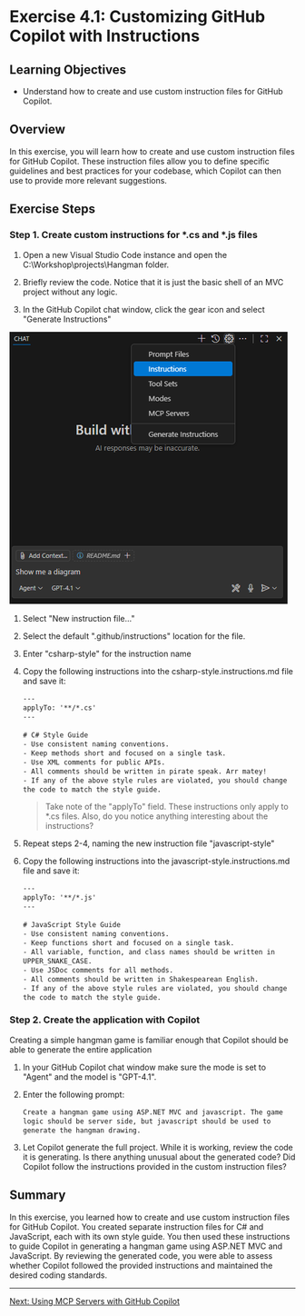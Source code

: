 # Exercise 4.1: Customizing GitHub Copilot with Instructions

## Learning Objectives

- Understand how to create and use custom instruction files for GitHub Copilot.

## Overview

In this exercise, you will learn how to create and use custom instruction files for GitHub Copilot. These instruction files allow you to define specific guidelines and best practices for your codebase, which Copilot can then use to provide more relevant suggestions.

## Exercise Steps

### Step 1. Create custom instructions for *.cs and *.js files

1. Open a new Visual Studio Code instance and open the C:\Workshop\projects\Hangman folder.

1. Briefly review the code. Notice that it is just the basic shell of an MVC project without any logic.

1. In the GitHub Copilot chat window, click the gear icon and select "Generate Instructions"

![alt text](image.png)

1. Select "New instruction file..."

1. Select the default ".github/instructions" location for the file.

1. Enter "csharp-style" for the instruction name

1. Copy the following instructions into the csharp-style.instructions.md file and save it:
    ```
    ---
    applyTo: '**/*.cs'
    ---

    # C# Style Guide
    - Use consistent naming conventions.
    - Keep methods short and focused on a single task.
    - Use XML comments for public APIs.
    - All comments should be written in pirate speak. Arr matey!
    - If any of the above style rules are violated, you should change the code to match the style guide.
    ```

    > Take note of the "applyTo" field. These instructions only apply to *.cs files.
    > Also, do you notice anything interesting about the instructions?

1. Repeat steps 2-4, naming the new instruction file "javascript-style"

1. Copy the following instructions into the javascript-style.instructions.md file and save it:
    ```
    ---
    applyTo: '**/*.js'
    ---

    # JavaScript Style Guide
    - Use consistent naming conventions.
    - Keep functions short and focused on a single task.
    - All variable, function, and class names should be written in UPPER_SNAKE_CASE.
    - Use JSDoc comments for all methods.
    - All comments should be written in Shakespearean English.
    - If any of the above style rules are violated, you should change the code to match the style guide.
    ```

### Step 2. Create the application with Copilot

Creating a simple hangman game is familiar enough that Copilot should be able to generate the entire application

1. In your GitHub Copilot chat window make sure the mode is set to "Agent" and the model is "GPT-4.1".

1. Enter the following prompt:

    ```
    Create a hangman game using ASP.NET MVC and javascript. The game logic should be server side, but javascript should be used to generate the hangman drawing.
    ```

1. Let Copilot generate the full project. While it is working, review the code it is generating. Is there anything unusual about the generated code? Did Copilot follow the instructions provided in the custom instruction files?

## Summary

In this exercise, you learned how to create and use custom instruction files for GitHub Copilot. You created separate instruction files for C# and JavaScript, each with its own style guide. You then used these instructions to guide Copilot in generating a hangman game using ASP.NET MVC and JavaScript. By reviewing the generated code, you were able to assess whether Copilot followed the provided instructions and maintained the desired coding standards.

---

[Next: Using MCP Servers with GitHub Copilot](../exercises/4.1-mcp/README.md)
